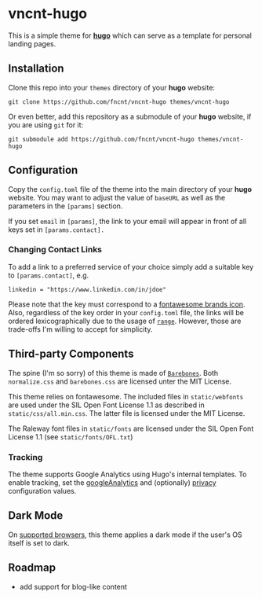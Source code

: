 # vncnt-hugo

This is a simple theme for [**hugo**](https://gohugo.io/) which can serve as a template for personal landing pages.

## Installation

Clone this repo into your `themes` directory of your **hugo** website:
```
git clone https://github.com/fncnt/vncnt-hugo themes/vncnt-hugo
```
Or even better, add this repository as a submodule of your **hugo** website, if you are using `git` for it:
```
git submodule add https://github.com/fncnt/vncnt-hugo themes/vncnt-hugo
```

## Configuration

Copy the `config.toml` file of the theme into the main directory of your **hugo** website.
You may want to adjust the value of `baseURL` as well as the parameters in the `[params]` section.

If you set `email` in `[params]`, the link to your email will appear in front of all keys set in `[params.contact].`

### Changing Contact Links

To add a link to a preferred service of your choice simply add a suitable key to `[params.contact]`, e.g.
```
linkedin = "https://www.linkedin.com/in/jdoe"
```
Please note that the key must correspond to a [fontawesome brands icon](https://fontawesome.com/icons?d=gallery&s=brands).
Also, regardless of the key order in your `config.toml` file, the links will be ordered lexicographically due to the usage of [`range`](https://golang.org/pkg/text/template/#hdr-Actions).
However, those are trade-offs I'm willing to accept for simplicity.

## Third-party Components

The spine (I'm so sorry) of this theme is made of [`Barebones`](https://github.com/acahir/Barebones).
Both `normalize.css` and `barebones.css` are licensed unter the MIT License.

This theme relies on fontawesome. The included files in `static/webfonts` are used under the SIL Open Font License 1.1 as described in `static/css/all.min.css`. The latter file is licensed under the MIT License.

The Raleway font files in `static/fonts` are licensed under the SIL Open Font License 1.1 (see `static/fonts/OFL.txt`)

### Tracking

The theme supports Google Analytics using Hugo's internal templates. To enable
tracking, set the [googleAnalytics](https://gohugo.io/templates/internal/#configure-google-analytics)
and (optionally) [privacy](https://gohugo.io/about/hugo-and-gdpr/#all-privacy-settings) configuration values.

## Dark Mode

On [supported browsers](https://developer.mozilla.org/en-US/docs/Web/CSS/@media/prefers-color-scheme#Browser_compatibility), this theme applies a dark mode if the user's OS itself is set to dark.

## Roadmap

- add support for blog-like content

